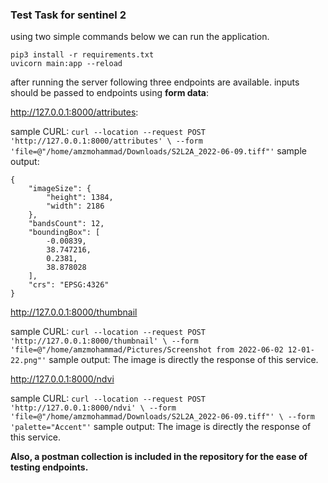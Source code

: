### Test Task for sentinel 2

using two simple commands below we can run the application.
```
pip3 install -r requirements.txt
uvicorn main:app --reload
```

after running the server following three endpoints are available. inputs should be passed to endpoints using **form data**:

http://127.0.0.1:8000/attributes:

sample CURL:
`curl --location --request POST 'http://127.0.0.1:8000/attributes' \
--form 'file=@"/home/amzmohammad/Downloads/S2L2A_2022-06-09.tiff"'`
sample output:
```
{
    "imageSize": {
        "height": 1384,
        "width": 2186
    },
    "bandsCount": 12,
    "boundingBox": [
        -0.00839,
        38.747216,
        0.2381,
        38.878028
    ],
    "crs": "EPSG:4326"
}
```

http://127.0.0.1:8000/thumbnail

sample CURL:
`curl --location --request POST 'http://127.0.0.1:8000/thumbnail' \
--form 'file=@"/home/amzmohammad/Pictures/Screenshot from 2022-06-02 12-01-22.png"'`
sample output: The image is directly the response of this service.


http://127.0.0.1:8000/ndvi

sample CURL:
`curl --location --request POST 'http://127.0.0.1:8000/ndvi' \
--form 'file=@"/home/amzmohammad/Downloads/S2L2A_2022-06-09.tiff"' \
--form 'palette="Accent"'`
sample output: The image is directly the response of this service.

**Also, a postman collection is included in the repository for the ease of testing endpoints.**